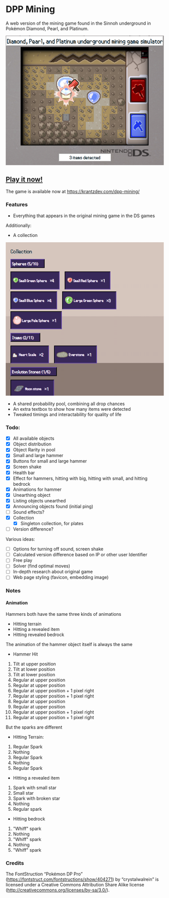 # DPP Mining
A web version of the mining game found in the Sinnoh underground in Pokémon Diamond, Pearl, and Platinum.

![Mining screenshot](/img/mining_screenshot.png)

## [Play it now!](https://krantzdev.com/dpp-mining/)
The game is available now at https://krantzdev.com/dpp-mining/

### Features

- Everything that appears in the original mining game in the DS games

Additionally:
- A collection

![Collection screenshot](/img/collection_screenshot.png)
- A shared probability pool, combining all drop chances
- An extra textbox to show how many items were detected
- Tweaked timings and interactability for quality of life

### Todo:
- [x] All available objects
- [x] Object distribution
- [x] Object Rarity in pool
- [x] Small and large hammer
- [x] Buttons for small and large hammer
- [x] Screen shake
- [x] Health bar
- [x] Effect for hammers, hitting with big, hitting with small, and hitting bedrock
- [x] Animations for hammer
- [x] Unearthing object
- [x] Listing objects unearthed
- [x] Announcing objects found (initial ping)
- [ ] Sound effects?
- [x] Collection
    - [x] Singleton collection, for plates
- [ ] Version difference?

Various ideas:
- [ ] Options for turning off sound, screen shake
- [ ] Calculated version difference based on IP or other user Identifier
- [ ] Free play
- [ ] Solver (find optimal moves)
- [ ] In-depth research about original game
- [ ] Web page styling (favicon, embedding image)

### Notes

#### Animation

Hammers both have the same three kinds of animations
- Hitting terrain
- Hitting a revealed item
- Hitting revealed bedrock

The animation of the hammer object itself is always the same
- Hammer Hit
1. Tilt at upper position
2. Tilt at lower position
3. Tilt at lower position
4. Regular at upper position
5. Regular at upper position
6. Regular at upper position + 1 pixel right
7. Regular at upper position + 1 pixel right
8. Regular at upper position
9. Regular at upper position
10. Regular at upper position + 1 pixel right
11. Regular at upper position + 1 pixel right

But the sparks are different

- Hitting Terrain: 
1. Regular Spark
2. Nothing
3. Regular Spark
4. Nothing
5. Regular Spark

- Hitting a revealed item
1. Spark with small star
2. Small star
3. Spark with broken star
4. Nothing
5. Regular spark

- Hitting bedrock
1. "Whiff" spark
2. Nothing
3. "Whiff" spark
4. Nothing
5. "Whiff" spark

### Credits

The FontStruction “Pokémon DP Pro” (https://fontstruct.com/fontstructions/show/404271) by “crystalwalrein” is licensed under a Creative Commons Attribution Share Alike license (http://creativecommons.org/licenses/by-sa/3.0/).
